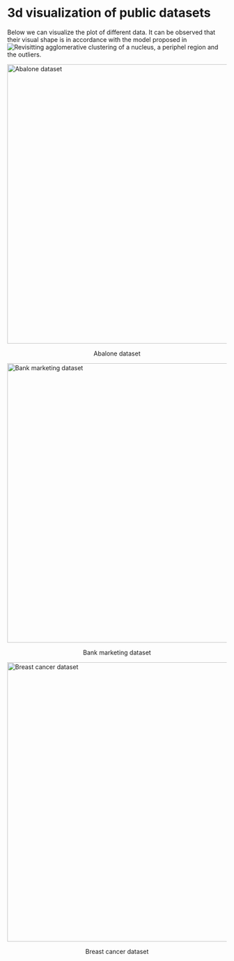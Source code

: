 # 3d visualization of public datasets

Below we can visualize the plot of different data. It can be observed that their visual shape is in accordance with the model proposed in ![Revisitting agglomerative clustering](ihttps://arxiv.org/abs/2005.07995) of a nucleus, a periphel region and the outliers.


<a href="https://archive.ics.uci.edu/ml/datasets/abalone">
<img src="https://github.com/ericktokuda/hieclust/raw/master/animations/abalone_055.gif" title="Abalone dataset" width="640">
</a>

<p style="text-align: center;">Abalone dataset</p>

<a href="https://archive.ics.uci.edu/ml/datasets/Bank+Marketing">
<img src="https://github.com/ericktokuda/hieclust/raw/master/animations/bank_marketing_430.gif" title="Bank marketing dataset" width="640">
</a>

<p style="text-align: center;">Bank marketing dataset</p>

<a href="https://archive.ics.uci.edu/ml/datasets/Breast+Cancer+Wisconsin+(Diagnostic)">
<img src="https://github.com/ericktokuda/hieclust/raw/master/animations/cancer_555.gif" title="Breast cancer dataset" width="640">
</a>

<p style="text-align: center;">Breast cancer dataset</p>
